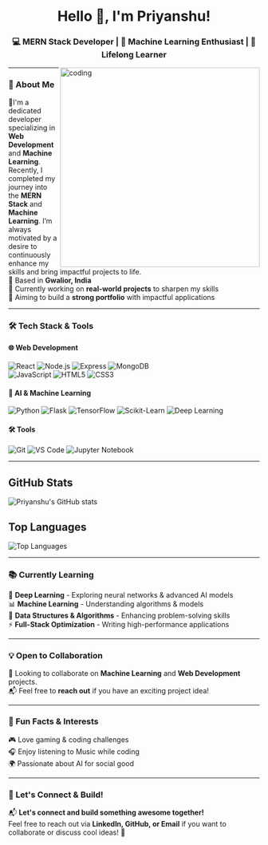 <!-- GitHub README.md -->

<h1 align="center">Hello 👋, I'm Priyanshu!</h1>
<h3 align="center">💻 MERN Stack Developer | 🤖 Machine Learning Enthusiast | 🌱 Lifelong Learner</h3>

<img align="right" alt="coding" width="400" src="https://user-images.githubusercontent.com/55389276/140866485-8fb1c876-9a8f-4d6a-98dc-08c4981eaf70.gif">

---


### 🚀 About Me  
🎯I'm a dedicated developer specializing in **Web Development** and **Machine Learning**. Recently, I completed my journey into the **MERN Stack** and **Machine Learning**. I’m always motivated by a desire to continuously enhance my skills and bring impactful projects to life.  
📍 Based in **Gwalior, India**  
🔨 Currently working on **real-world projects** to sharpen my skills  
🌟 Aiming to build a **strong portfolio** with impactful applications  

---

### 🛠 Tech Stack & Tools  

#### 🌐 Web Development  
![React](https://img.shields.io/badge/-React-61DAFB?style=for-the-badge&logo=react&logoColor=white) 
![Node.js](https://img.shields.io/badge/-Node.js-339933?style=for-the-badge&logo=node.js&logoColor=white) 
![Express](https://img.shields.io/badge/-Express-000000?style=for-the-badge&logo=express&logoColor=white) 
![MongoDB](https://img.shields.io/badge/-MongoDB-47A248?style=for-the-badge&logo=mongodb&logoColor=white)  
![JavaScript](https://img.shields.io/badge/-JavaScript-F7DF1E?style=for-the-badge&logo=javascript&logoColor=black) 
![HTML5](https://img.shields.io/badge/-HTML5-E34F26?style=for-the-badge&logo=html5&logoColor=white) 
![CSS3](https://img.shields.io/badge/-CSS3-1572B6?style=for-the-badge&logo=css3&logoColor=white) 

#### 🤖 AI & Machine Learning  
![Python](https://img.shields.io/badge/-Python-3776AB?style=for-the-badge&logo=python&logoColor=white) 
![Flask](https://img.shields.io/badge/-Flask-000000?style=for-the-badge&logo=flask&logoColor=white) 
![TensorFlow](https://img.shields.io/badge/-TensorFlow-FF6F00?style=for-the-badge&logo=tensorflow&logoColor=white) 
![Scikit-Learn](https://img.shields.io/badge/-Scikit%20Learn-F7931E?style=for-the-badge&logo=scikit-learn&logoColor=white) 
![Deep Learning](https://img.shields.io/badge/-Deep%20Learning-DC143C?style=for-the-badge&logo=pytorch&logoColor=white)    

#### 🛠 Tools  
![Git](https://img.shields.io/badge/-Git-F05032?style=for-the-badge&logo=git&logoColor=white) 
![VS Code](https://img.shields.io/badge/-VS%20Code-007ACC?style=for-the-badge&logo=visual-studio-code&logoColor=white) 
![Jupyter Notebook](https://img.shields.io/badge/-Jupyter%20Notebook-F37626?style=for-the-badge&logo=jupyter&logoColor=white)      

---

## GitHub Stats
![Priyanshu's GitHub stats](https://github-readme-stats.vercel.app/api?username=Priyanshu3369&show_icons=true&theme=radical)

## Top Languages
![Top Languages](https://github-readme-stats.vercel.app/api/top-langs/?username=Priyanshu3369&layout=compact&theme=radical)

---

### 📚 Currently Learning  
🚀 **Deep Learning** - Exploring neural networks & advanced AI models  
📊 **Machine Learning** - Understanding algorithms & models  
🧩 **Data Structures & Algorithms** - Enhancing problem-solving skills  
⚡ **Full-Stack Optimization** - Writing high-performance applications  

---

### 💡 Open to Collaboration  
🚀 Looking to collaborate on **Machine Learning** and **Web Development** projects.  
📬 Feel free to **reach out** if you have an exciting project idea!  

---

### 🌟 Fun Facts & Interests  
🎮 Love gaming & coding challenges    
🎧 Enjoy listening to Music while coding  
🌍 Passionate about AI for social good  

---

### 🚀 Let's Connect & Build!  
📬 **Let's connect and build something awesome together!**  
Feel free to reach out via **LinkedIn, GitHub, or Email** if you want to collaborate or discuss cool ideas! 🚀  
